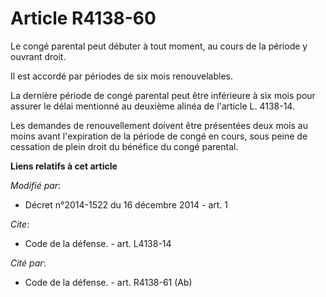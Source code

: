 # Article R4138-60

Le congé parental peut débuter à tout moment, au cours de la période y ouvrant droit. 

Il est accordé par périodes de six mois renouvelables. 

La dernière période de congé parental peut être inférieure à six mois pour assurer le délai mentionné au deuxième alinéa de
l'article L. 4138-14. 

Les demandes de renouvellement doivent être présentées deux mois au moins avant l'expiration de la période de congé en cours,
sous peine de cessation de plein droit du bénéfice du congé parental.

**Liens relatifs à cet article**

_Modifié par_:

  - Décret n°2014-1522 du 16 décembre 2014 - art. 1

_Cite_:

  - Code de la défense. - art. L4138-14

_Cité par_:

  - Code de la défense. - art. R4138-61 (Ab)
